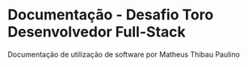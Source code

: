 # Documentação - Desafio Toro Desenvolvedor Full-Stack

Documentação de utilização de software por Matheus Thibau Paulino



